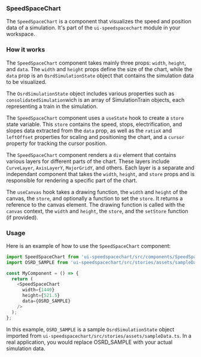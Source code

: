 ### SpeedSpaceChart
The `SpeedSpaceChart` is a component that visualizes the speed and position data of a simulation. It's part of the `ui-speedspacechart` module in your workspace.

### How it works
The `SpeedSpaceChart` component takes mainly three props: `width`, `height`, and `data`. The `width` and `height` props define the size of the chart, while the `data` prop is an `OsrdSimulationState` object that contains the simulation data to be visualized.

The `OsrdSimulationState` object includes various properties such as `consolidatedSimulation`wich is an array of SimulationTrain objects, each representing a train in the simulation.

The `SpeedSpaceChart` component uses a `useState` hook to create a `store` state variable. This `store` contains the speed, stops, electrification, and slopes data extracted from the `data` prop, as well as the `ratioX` and `leftOffset` properties for scaling and positioning the chart, and a `cursor` property for tracking the cursor position.

The `SpeedSpaceChart` component renders a `div` element that contains various layers for different parts of the chart. These layers include `CurveLayer`, `AxisLayerY`, `MajorGridY`, and others. Each layer is a separate and independant component that takes the `width`, `height`, and `store` props and is responsible for rendering a specific part of the chart.

The `useCanvas` hook takes a drawing function, the `width` and `height` of the canvas, the `store`, and optionally a function to set the `store`. It returns a reference to the canvas element. The drawing function is called with the `canvas` context, the `width` and `height`, the `store`, and the `setStore` function (if provided).

### Usage
Here is an example of how to use the `SpeedSpaceChart` component:

```js
import SpeedSpaceChart from 'ui-speedspacechart/src/components/SpeedSpaceChart';
import OSRD_SAMPLE from 'ui-speedspacechart/src/stories/assets/sampleData';

const MyComponent = () => {
  return (
    <SpeedSpaceChart
      width={1440}
      height={521.5}
      data={OSRD_SAMPLE}
    />
  );
};
```

In this example, `OSRD_SAMPLE` is a sample `OsrdSimulationState` object imported from `ui-speedspacechart/src/stories/assets/sampleData.ts`. In a real application, you would replace OSRD_SAMPLE with your actual simulation data.